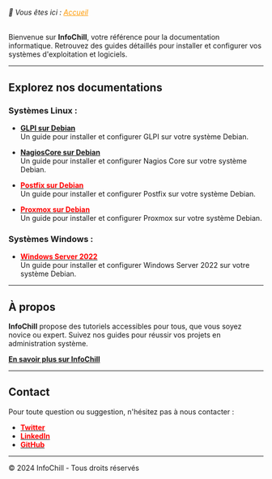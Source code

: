 <link rel="stylesheet" type="text/css" href="/assets/css/purple-theme.css">

###### 📂 Vous êtes ici :  <a href="." style="color: #ff9900; text-decoration: underline;">Accueil</a>


Bienvenue sur **InfoChill**, votre référence pour la documentation informatique. Retrouvez des guides détaillés pour installer et configurer vos systèmes d'exploitation et logiciels.

---

## Explorez nos documentations

### Systèmes Linux :
-  **[GLPI sur Debian](linux/glpi-debian/index.md)**  
  Un guide pour installer et configurer GLPI sur votre système Debian.
  
-  **[NagiosCore sur Debian](linux/nagioscore-debian/index.md)**  
  Un guide pour installer et configurer Nagios Core sur votre système Debian.

-  **[<font color="red">Postfix sur Debian</font>](linux/postfix-debian/index.md)**  
  Un guide pour installer et configurer Postfix sur votre système Debian.

-  **[<font color="red">Proxmox sur Debian</font>](linux/proxmox-debian/index.md)**  
  Un guide pour installer et configurer Proxmox sur votre système Debian.

### Systèmes Windows :
-  **[<font color="red">Windows Server 2022</font>](windows/winserv2022/index.md)**  
Un guide pour installer et configurer Windows Server 2022 sur votre système Debian.

---

## À propos

**InfoChill** propose des tutoriels accessibles pour tous, que vous soyez novice ou expert. Suivez nos guides pour réussir vos projets en administration système.

**[En savoir plus sur InfoChill]()**

---

## Contact

Pour toute question ou suggestion, n'hésitez pas à nous contacter :
- **[<font color="red">Twitter</font>]()**
- **[<font color="red">LinkedIn</font>]()**
- **[<font color="red">GitHub</font>]()**

---

&copy; 2024 InfoChill - Tous droits réservés
